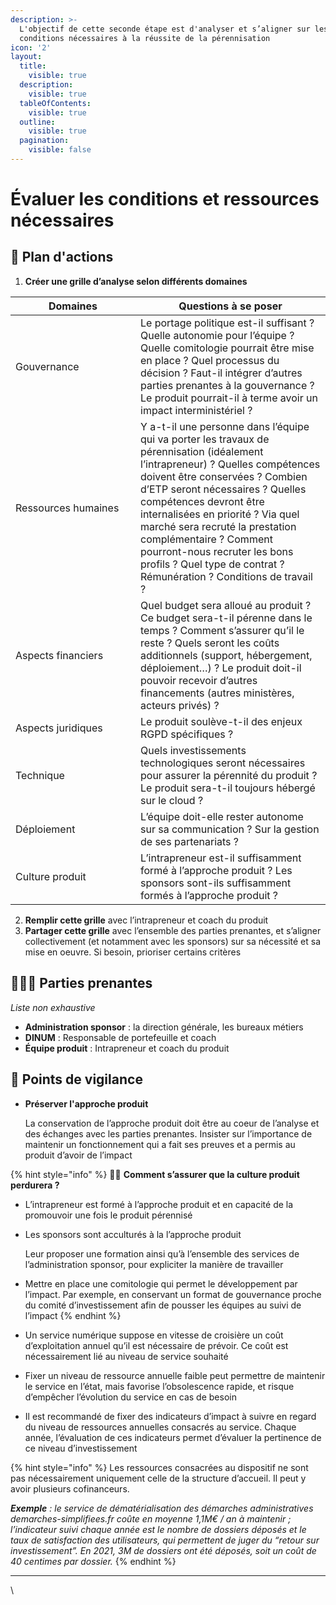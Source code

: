 ```yaml
---
description: >-
  L'objectif de cette seconde étape est d'analyser et s’aligner sur les
  conditions nécessaires à la réussite de la pérennisation
icon: '2'
layout:
  title:
    visible: true
  description:
    visible: true
  tableOfContents:
    visible: true
  outline:
    visible: true
  pagination:
    visible: false
---
```


# Évaluer les conditions et ressources nécessaires

## 🚀 Plan d'actions <a href="#plan-dactions" id="plan-dactions"></a>

1. **Créer une grille d’analyse selon différents domaines**

<table><thead><tr><th width="184">Domaines</th><th>Questions à se poser</th></tr></thead><tbody><tr><td>Gouvernance</td><td>Le portage politique est-il suffisant ? Quelle autonomie pour l’équipe ? Quelle comitologie pourrait être mise en place ? Quel processus du décision ? Faut-il intégrer d’autres parties prenantes à la gouvernance ? Le produit pourrait-il à terme avoir un impact interministériel ?</td></tr><tr><td>Ressources humaines</td><td>Y a-t-il une personne dans l’équipe qui va porter les travaux de pérennisation (idéalement l’intrapreneur) ? Quelles compétences doivent être conservées ? Combien d’ETP seront nécessaires ? Quelles compétences devront être internalisées en priorité ? Via quel marché sera recruté la prestation complémentaire ? Comment pourront-nous recruter les bons profils ? Quel type de contrat ? Rémunération ? Conditions de travail ?</td></tr><tr><td>Aspects financiers</td><td>Quel budget sera alloué au produit ? Ce budget sera-t-il pérenne dans le temps ? Comment s’assurer qu’il le reste ? Quels seront les coûts additionnels (support, hébergement, déploiement…) ? Le produit doit-il pouvoir recevoir d’autres financements (autres ministères, acteurs privés) ?</td></tr><tr><td>Aspects juridiques</td><td>Le produit soulève-t-il des enjeux RGPD spécifiques ?</td></tr><tr><td>Technique</td><td>Quels investissements technologiques seront nécessaires pour assurer la pérennité du produit ? Le produit sera-t-il toujours hébergé sur le cloud ?</td></tr><tr><td>Déploiement</td><td>L’équipe doit-elle rester autonome sur sa communication ? Sur la gestion de ses partenariats ?</td></tr><tr><td>Culture produit</td><td>L’intrapreneur est-il suffisamment formé à l’approche produit ? Les sponsors sont-ils suffisamment formés à l’approche produit ?</td></tr></tbody></table>

2. **Remplir cette grille** avec l’intrapreneur et coach du produit
3. **Partager cette grille** avec l’ensemble des parties prenantes, et s’aligner collectivement (et notamment avec les sponsors) sur sa nécessité et sa mise en oeuvre. Si besoin, prioriser certains critères

## 🧑‍🤝‍🧑 Parties prenantes <a href="#parties-prenantes" id="parties-prenantes"></a>

_Liste non exhaustive_

* **Administration sponsor** : la direction générale, les bureaux métiers
* **DINUM** : Responsable de portefeuille et coach
* **Équipe produit** : Intrapreneur et coach du produit

## 🧐 Points de vigilance <a href="#points-de-vigilance" id="points-de-vigilance"></a>

*   **Préserver l'approche produit**

    La conservation de l’approche produit doit être au coeur de l’analyse et des échanges avec les parties prenantes. Insister sur l’importance de maintenir un fonctionnement qui a fait ses preuves et a permis au produit d’avoir de l’impact

{% hint style="info" %}
🤝🏻 **Comment s’assurer que la culture produit perdurera ?**

* L’intrapreneur est formé à l’approche produit et en capacité de la promouvoir une fois le produit pérennisé
*   Les sponsors sont acculturés à la l’approche produit

    Leur proposer une formation ainsi qu’à l’ensemble des services de l’administration sponsor, pour expliciter la manière de travailler
* Mettre en place une comitologie qui permet le développement par l’impact. Par exemple, en conservant un format de gouvernance proche du comité d’investissement afin de pousser les équipes au suivi de l’impact
{% endhint %}

* Un service numérique suppose en vitesse de croisière un coût d’exploitation annuel qu’il est nécessaire de prévoir. Ce coût est nécessairement lié au niveau de service souhaité
* Fixer un niveau de ressource annuelle faible peut permettre de maintenir le service en l’état, mais favorise l’obsolescence rapide, et risque d’empêcher l’évolution du service en cas de besoin
* Il est recommandé de fixer des indicateurs d’impact à suivre en regard du niveau de ressources annuelles consacrés au service. Chaque année, l’évaluation de ces indicateurs permet d’évaluer la pertinence de ce niveau d’investissement

{% hint style="info" %}
Les ressources consacrées au dispositif ne sont pas nécessairement uniquement celle de la structure d’accueil. Il peut y avoir plusieurs cofinanceurs.

_**Exemple** : le service de dématérialisation des démarches administratives demarches-simplifiees.fr coûte en moyenne 1,1M€ / an à maintenir ; l’indicateur suivi chaque année est le nombre de dossiers déposés et le taux de satisfaction des utilisateurs, qui permettent de juger du “retour sur investissement”. En 2021, 3M de dossiers ont été déposés, soit un coût de 40 centimes par dossier._
{% endhint %}

***

\
